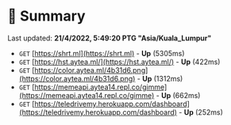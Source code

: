 # 📖 Summary
Last updated: **21/4/2022, 5:49:20 PTG "Asia/Kuala_Lumpur"**

- `GET` [https://shrt.ml](https://shrt.ml) - **Up** (5305ms)
- `GET` [https://hst.aytea.ml/](https://hst.aytea.ml/) - **Up** (422ms)
- `GET` [https://color.aytea.ml/4b31d6.png](https://color.aytea.ml/4b31d6.png) - **Up** (1312ms)
- `GET` [https://memeapi.aytea14.repl.co/gimme](https://memeapi.aytea14.repl.co/gimme) - **Up** (662ms)
- `GET` [https://teledrivemy.herokuapp.com/dashboard](https://teledrivemy.herokuapp.com/dashboard) - **Up** (252ms)
